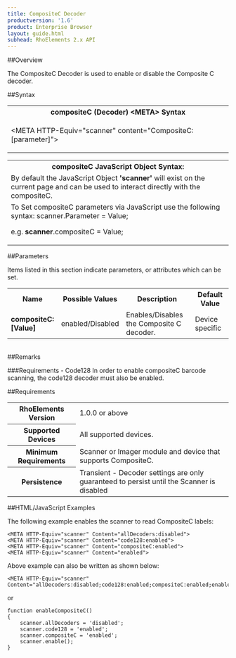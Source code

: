 ```yaml
---
title: CompositeC Decoder
productversion: '1.6'
product: Enterprise Browser
layout: guide.html
subhead: RhoElements 2.x API
---
```


##Overview

The CompositeC Decoder is used to enable or disable the Composite C decoder.

##Syntax

<table class="re-table"><tr><th class="tableHeading">compositeC (Decoder) &lt;META&gt; Syntax
</th></tr><tr><td class="clsSyntaxCells clsOddRow"><p>&lt;META HTTP-Equiv="scanner" content="CompositeC:[parameter]"&gt;</p></td></tr></table>
<table class="re-table"><tr><th class="tableHeading">compositeC JavaScript Object Syntax:</th></tr><tr><td class="clsSyntaxCells clsOddRow">
By default the JavaScript Object <b>'scanner'</b> will exist on the current page and can be used to interact directly with the compositeC.
</td></tr><tr><td class="clsSyntaxCells clsEvenRow">
To Set compositeC parameters via JavaScript use the following syntax: scanner.Parameter = Value;
<P />e.g. <b>scanner</b>.compositeC = Value;
</td></tr></table>

##Parameters


Items listed in this section indicate parameters, or attributes which can be set.
<table class="re-table"><col width="20%" /><col width="20%" /><col width="38%" /><col width="22%" /><tr><th class="tableHeading">Name</th><th class="tableHeading">Possible Values</th><th class="tableHeading">Description</th><th class="tableHeading">Default Value</th></tr><tr><td class="clsSyntaxCells clsOddRow"><b>compositeC:[Value]
</b></td><td class="clsSyntaxCells clsOddRow">enabled/Disabled</td><td class="clsSyntaxCells clsOddRow">Enables/Disables the Composite C decoder.</td><td class="clsSyntaxCells clsOddRow">Device specific</td></tr></table>
<table class="re-table"><col width="78%" /><col width="8%" /><col width="1%" /><col width="5%" /><col width="1%" /><col width="5%" /><col width="2%" /></table>




##Remarks


###Requirements - Code128
In order to enable compositeC barcode scanning, the code128 decoder must also be enabled.




##Requirements

<table class="re-table"><tr><th class="tableHeading">RhoElements Version</th><td class="clsSyntaxCell clsEvenRow">1.0.0 or above
</td></tr><tr><th class="tableHeading">Supported Devices</th><td class="clsSyntaxCell clsOddRow">All supported devices.</td></tr><tr><th class="tableHeading">Minimum Requirements</th><td class="clsSyntaxCell clsOddRow">Scanner or Imager module and device that supports CompositeC.</td></tr><tr><th class="tableHeading">Persistence</th><td class="clsSyntaxCell clsEvenRow">Transient - Decoder settings are only guaranteed to persist until the Scanner is disabled</td></tr></table>


##HTML/JavaScript Examples

The following example enables the scanner to read CompositeC labels:

	<META HTTP-Equiv="scanner" Content="allDecoders:disabled">
	<META HTTP-Equiv="scanner" Content="code128:enabled">
	<META HTTP-Equiv="scanner" Content="compositeC:enabled">
	<META HTTP-Equiv="scanner" Content="enabled">
	
Above example can also be written as shown below:

	<META HTTP-Equiv="scanner" Content="allDecoders:disabled;code128:enabled;compositeC:enabled;enabled">
	
or

	function enableCompositeC()
	{
		scanner.allDecoders = 'disabled';
		scanner.code128 = 'enabled';
		scanner.compositeC = 'enabled';
		scanner.enable();
	}
	





